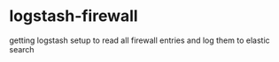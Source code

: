 logstash-firewall
=================

getting logstash setup to read all firewall entries and log them to elastic search
